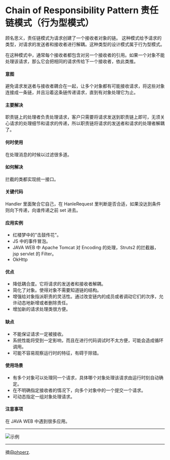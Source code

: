# Chain of Responsibility Pattern 责任链模式（行为型模式）
顾名思义，责任链模式为请求创建了一个接收者对象的链。
这种模式给予请求的类型，对请求的发送者和接收者进行解耦。这种类型的设计模式属于行为型模式。

在这种模式中，通常每个接收者都包含对另一个接收者的引用。如果一个对象不能处理该请求，那么它会把相同的请求传给下一个接收者，依此类推。

#### 意图
避免请求发送者与接收者耦合在一起，让多个对象都有可能接收请求，将这些对象连接成一条链，并且沿着这条链传递请求，直到有对象处理它为止。

#### 主要解决
职责链上的处理者负责处理请求，客户只需要将请求发送到职责链上即可，无须关心请求的处理细节和请求的传递，所以职责链将请求的发送者和请求的处理者解耦了。

#### 何时使用
在处理消息的时候以过滤很多道。

#### 如何解决
拦截的类都实现统一接口。

#### 关键代码
Handler 里面聚合它自己，在 HanleRequest 里判断是否合适，如果没达到条件则向下传递，向谁传递之前 set 进去。

#### 应用实例
* 红楼梦中的"击鼓传花"。
* JS 中的事件冒泡。
* JAVA WEB 中 Apache Tomcat 对 Encoding 的处理，Struts2 的拦截器，jsp servlet 的 Filter。
* OkHttp

#### 优点
* 降低耦合度。它将请求的发送者和接收者解耦。
* 简化了对象。使得对象不需要知道链的结构。
* 增强给对象指派职责的灵活性。通过改变链内的成员或者调动它们的次序，允许动态地新增或者删除责任。
* 增加新的请求处理类很方便。

#### 缺点
* 不能保证请求一定被接收。
* 系统性能将受到一定影响，而且在进行代码调试时不太方便，可能会造成循环调用。
* 可能不容易观察运行时的特征，有碍于除错。

#### 使用场景
* 有多个对象可以处理同一个请求，具体哪个对象处理该请求由运行时刻自动确定。
* 在不明确指定接收者的情况下，向多个对象中的一个提交一个请求。
* 可动态指定一组对象处理请求。

#### 注意事项
在 JAVA WEB 中遇到很多应用。


---


![示例](https://github.com/103style/DesignPatterns/tree/master/pic/ChainofResponsibilityPattern.jpg)

---

摘自[phperz](http://www.phperz.com/article/15/0814/148652.html).